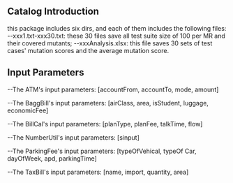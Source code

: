 ## Catalog Introduction

this package includes six dirs, and each of them includes the following files:
--xxx1.txt-xxx30.txt: these 30 files save all test suite size of 100 per MR and their covered mutants; 
--xxxAnalysis.xlsx: this file saves 30 sets of test cases' mutation scores and the average mutation score.

## Input Parameters

--The ATM's input parameters: [accountFrom, accountTo, mode, amount]

--The BaggBill's input parameters: [airClass, area, isStudent, luggage, economicFee]

--The BillCal's input parameters: [planType, planFee, talkTime, flow]

--The NumberUtil's input parameters: [sinput]

--The ParkingFee's input parameters: [typeOfVehical, typeOf Car, dayOfWeek, apd, parkingTime]

--The TaxBill's input parameters: [name, import, quantity, area]